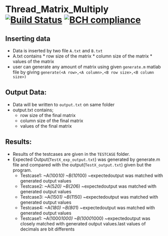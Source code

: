 # Thread_Matrix_Multiply [![Build Status](https://travis-ci.org/namila007/Thread_Matrix_Multiply.svg?branch=master)](https://travis-ci.org/namila007/Thread_Matrix_Multiply) [![BCH compliance](https://bettercodehub.com/edge/badge/namila007/Thread_Matrix_Multiply?branch=master)](https://bettercodehub.com/)

## Inserting data
  * Data is inserted by two file `A.txt` and `B.txt`
* A.txt contains 
		 * row size of the matrix
		* column size of the matrix
		* values of the matrix
* user can generate any amount of matrix using given `generate.m` matlab file by giving 
		`generate(<A row>,<A column>,<B row size>,<B column size>)`

## Output Data:
	
  * Data will be written to `output.txt` on same folder
* output.txt contains;
    * row size of the final matrix
	* column size of the final matrix
	* values of the final matrix			

## Results:
  * Results of the testcases are given in the `TESTCASE` folder.
* Expected Output(`TestX_exp_output.txt`) was generated by generate.m file and compared with the output(`TestX_output.txt`) given but the program.
	* Testcase1:
		~A(100*10)
		~B(10*100)
		~expectedoutput was matched with generated output values
	* Testcase2:
		~A(5*20)
		~B(20*6)
		~expectedoutput was matched with generated output values
	* Testcase3:
		~A(150*1)
		~B(1*150)
		~expectedoutput was matched with generated output values
	* Testcase4:
		~A(1*80)
		~B(80*1)
		~expectedoutput was matched with generated  output values
	* Testcase1:
		~A(1000*1000)
		~B(1000*1000)
		~expectedoutput was closely matched with generated output values.last values of decimals are bit differents

